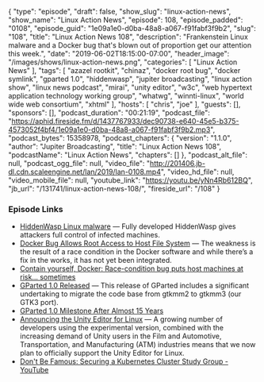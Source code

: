 {
  "type": "episode",
  "draft": false,
  "show_slug": "linux-action-news",
  "show_name": "Linux Action News",
  "episode": 108,
  "episode_padded": "0108",
  "episode_guid": "1e09a1e0-d0ba-48a8-a067-f91fabf3f9b2",
  "slug": "108",
  "title": "Linux Action News 108",
  "description": "Frankenstein Linux malware and a Docker bug that's blown out of proportion get our attention this week.",
  "date": "2019-06-02T18:15:00-07:00",
  "header_image": "/images/shows/linux-action-news.png",
  "categories": [
    "Linux Action News"
  ],
  "tags": [
    "azazel rootkit",
    "chinaz",
    "docker root bug",
    "docker symlink",
    "gparted 1.0",
    "hiddenwasp",
    "jupiter broadcasting",
    "linux action show",
    "linux news podcast",
    "mirai",
    "unity editor",
    "w3c",
    "web hypertext application technology working group",
    "whatwg",
    "winnti-linux",
    "world wide web consortium",
    "xhtml"
  ],
  "hosts": [
    "chris",
    "joe"
  ],
  "guests": [],
  "sponsors": [],
  "podcast_duration": "00:21:19",
  "podcast_file": "https://aphid.fireside.fm/d/1437767933/dec90738-e640-45e5-b375-4573052f4bf4/1e09a1e0-d0ba-48a8-a067-f91fabf3f9b2.mp3",
  "podcast_bytes": 15358978,
  "podcast_chapters": {
    "version": "1.1.0",
    "author": "Jupiter Broadcasting",
    "title": "Linux Action News 108",
    "podcastName": "Linux Action News",
    "chapters": []
  },
  "podcast_alt_file": null,
  "podcast_ogg_file": null,
  "video_file": "http://201406.jb-dl.cdn.scaleengine.net/lan/2019/lan-0108.mp4",
  "video_hd_file": null,
  "video_mobile_file": null,
  "youtube_link": "https://youtu.be/yNn4Rb612BQ",
  "jb_url": "/131741/linux-action-news-108/",
  "fireside_url": "/108"
}


### Episode Links

  * [HiddenWasp Linux malware](https://arstechnica.com/information-technology/2019/05/advanced-linux-backdoor-found-in-the-wild-escaped-av-detection/ "HiddenWasp Linux malware") — Fully developed HiddenWasp gives attackers full control of infected machines.
  * [Docker Bug Allows Root Access to Host File System](https://duo.com/decipher/docker-bug-allows-root-access-to-host-file-system "Docker Bug Allows Root Access to Host File System") — The weakness is the result of a race condition in the Docker software and while there’s a fix in the works, it has not yet been integrated.
  * [Contain yourself, Docker: Race-condition bug puts host machines at risk... sometimes](https://www.theregister.co.uk/2019/05/29/docker_race_condition/ "Contain yourself, Docker: Race-condition bug puts host machines at risk... sometimes")
  * [GParted 1.0 Released](https://gparted.sourceforge.io/news.php?item=224 "GParted 1.0 Released") — This release of GParted includes a significant undertaking to migrate the code base from gtkmm2 to gtkmm3 (our GTK3 port).
  * [GParted 1.0 Milestone After Almost 15 Years](https://news.softpedia.com/news/gparted-open-source-partition-editor-reaches-1-0-milestone-after-almost-15-years-526221.shtml "GParted 1.0 Milestone After Almost 15 Years")
  * [Announcing the Unity Editor for Linux](https://blogs.unity3d.com/2019/05/30/announcing-the-unity-editor-for-linux/ "Announcing the Unity Editor for Linux") — A growing number of developers using the experimental version, combined with the increasing demand of Unity users in the Film and Automotive, Transportation, and Manufacturing (ATM) industries means that we now plan to officially support the Unity Editor for Linux.
  * [Don't Be Famous: Securing a Kubernetes Cluster Study Group - YouTube](https://www.youtube.com/watch?v=fmsQHVIRpu0&feature=youtu.be "Don't Be Famous: Securing a Kubernetes Cluster Study Group - YouTube")


